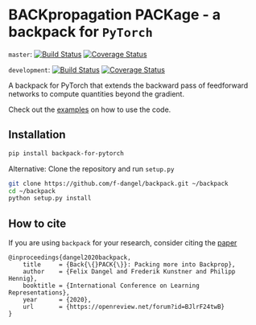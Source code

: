 # BACKpropagation PACKage - a backpack for `PyTorch`
`master`: [![Build Status](https://travis-ci.org/f-dangel/backpack.svg?branch=master)](https://travis-ci.org/f-dangel/backpack)
[![Coverage Status](https://coveralls.io/repos/github/f-dangel/backpack/badge.svg?branch=master)](https://coveralls.io/github/f-dangel/backpack)

`development`: [![Build Status](https://travis-ci.org/f-dangel/backpack.svg?branch=development)](https://travis-ci.org/f-dangel/backpack)
[![Coverage Status](https://coveralls.io/repos/github/f-dangel/backpack/badge.svg?branch=development)](https://coveralls.io/github/f-dangel/backpack)

A backpack for PyTorch that extends the backward pass of feedforward networks to compute quantities beyond the gradient.

Check out the [examples](https://f-dangel.github.io/backpack/) on how to use the code.

## Installation
```bash
pip install backpack-for-pytorch
```

Alternative: Clone the repository and run `setup.py`
```bash
git clone https://github.com/f-dangel/backpack.git ~/backpack
cd ~/backpack
python setup.py install
```

## How to cite
If you are using `backpack` for your research, consider citing the [paper](https://openreview.net/forum?id=BJlrF24twB) 
```
@inproceedings{dangel2020backpack,
    title     = {Back{\{}PACK{\}}: Packing more into Backprop},
    author    = {Felix Dangel and Frederik Kunstner and Philipp Hennig},
    booktitle = {International Conference on Learning Representations},
    year      = {2020},
    url       = {https://openreview.net/forum?id=BJlrF24twB}
}
```
